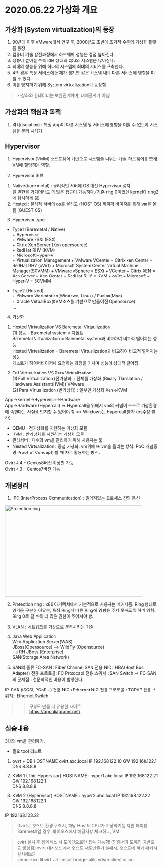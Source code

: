 2020.06.22 가상화 개요
========================

가상화 (System virtualization)의 등장  
-----------------------------
1. 90년대 이후 VMware에서 연구 후, 2000년도 초반에 초기적 수준의 가상화 플랫폼 등장  
2. 컴퓨터 기술 발전과정에서 하드웨어 성능은 점점 높아진다.
3. 성능이 높아질 수록 idle 상태의 cpu와 시스템은 많아진다.
4. 최대의 성능을 위해 하나의 시스템에 최대의 서비스를 구축한다.
5. 4의 경우 특정 서비스에 문제가 생기면 같은 시스템 내의 다른 서비스에 영향을 미칠 수 있다.
6. 이를 방지하기 위해 System virtualization이 등장함  
> 가상화와 컨테이너는 보완관계이며, 대체관계가 아님!

가상화의 핵심과 목적
-----------------
1. 격리(isolation) : 특정 App이 다른 시스템 및 서비스에 영향을 미칠 수 없도록 시스템을 분리 시키기


Hypervisor
------------
1. Hypervisor (VMM) 
소프트웨어 기반으로 시스템을 나누는 기술. 하드웨어를 쪼개 VM에 할당하는 역할.  

2. Hypervisor 종류
1) Native(bare metal) :  물리적인 서버에 OS 대신 Hypervisor 설치  
덜 권한을 가지더라도 더 많은 접근이 가능하다.(기존 ring 0이었던 kernel이 ring2에 위치하게 됨)  
2) Hosted : 물리적 서버에 os를 올리고 (HOST OS) 하이퍼 바이저를 통해 vm을 올림 (GUEST OS)
                    
3. Hypervisor type
+ Type1 (Baremetal / Native)  
       + Hypervisor  
         + VMware ESXi (ESX)   
         + Citrix Xen Server (Xen opensource)    
         + RedHat RHV (KVM)  
         + Microsoft Hyper-V  
       + Virtualization Management
         + VMware VCenter
         + Citrix xen Center
         + RedHat RHV (oVirt)
         + Microsoft System Center Virtual Machine Manager(SCVMM)
       + VMware vSphere = ESXi + VCenter
       + Citrix XEN = Xen Server + Xen Center
       + RedHat RHV = KVM + oVirt
       + Microsoft = Hyper-V + SCVMM
       
+ Type2 (Hosted)  
         + VMware Workstation(Windows, Linux) / Fusion(Mac)  
         + Oracle VirtualBox(KVM소스를 기반으로 만들어진 Opensource)  
         ...  
         
4. 가상화   
1) Hosted Virtaulization VS Baremetal Virtaulization   
  (1) 성능 - Baremetal system = 디폴트  
            Baremetal Virtualization = Baremetal system과 비교하여 비교적 떨어지는 성능  
            Hosted Virtualization = Baremetal Virtualization과 비교하여 비교적 떨어지는 성능  
            게스트가 하이퍼바이저에 요청하는 과정을 거치며 성능이 상대적 떨어짐.  

2) Full Virtualization VS Para Virtualization   
 (1) Full VIrtualization (전가상화) : 전체를 가상화 (Binary Tlanslation / Hardware Assistant(HVM))
VMware  
 (2) Para VIrtualization (반가상화) : 일부만 가상화
Xen->KVM  

App->Kernel->Hypervisor->Hardware  
App->Hardware (Hypercall)
=> Hypercall을 위해서 vm의 커널이 스스로 가상환경에 속한다는 사실을 인지할 수 있어야 함 => Windows는 Hypercall 불가 (os수정 불가)  

+ QEMU : 전가상화를 지원하는 가상화 모듈  
+ KVM : 반가상화를 지원하는 가상화 모듈  
+ 관리서버 : 다수의 vm을 관리하기 위해 사용하는 툴  
+ Nested Virtualization : 중첩 가상화. vm위에 또 vm을 올리는 방식. PoC(개념증명 Proof of Concept) 할 때 자주 활용하는 방식.  

Ovirt 4.4 - Centos8버전 이상만 가능  
Ovirt 4.3 - Centos7버전 가능  

   
개념정리
---------
1) IPC (InterProcess Communication) : 떨어져있는 프로세스 간의 통신

<img src=https://upload.wikimedia.org/wikipedia/commons/thumb/2/2f/Priv_rings.svg/1280px-Priv_rings.svg.png width="450px" height="300px" title="px(픽셀) 크기 설정" alt="Protection ring"></img><br/>

2) Protection ring : x86 아키텍쳐에서 기본적으로 사용하는 메커니즘.
                    Ring 형태로 영역을 구분한 이유는, 특정 Ring이 다른 Ring에 영향을 주지 못하도록 하기 위함.
                    Ring 0로 갈 수록 더 많은 권한이 주어져야 함.
3) VLAN : 네트워크를 가상으로 분리시키는 기술  


4) Java Web Application  
Web Application Server(WAS)  
        JBoss(Opensource) --> WildFly (Opensource)  
                          --> RH JBoss (Enterprise)  
SAN(Storage Area Network)

5) SAN의 종류
FC-SAN : Fiber Channel SAN
전용 NIC : HBA(Host Bus Adapter)
전용 프로토콜: FC Protocaol
전용 스위치 : SAN Switch
=> FC-SAN의 문제점 : 천문학적인 비용이 발생한다. 

IP-SAN (iSCSI, PCoE...)
전용 NIC : Ethernet NIC
전용 프로토콜 : TCP/IP
전용 스위치 : Ethernet Switch


>> 구성도 만들 때 유용한 사이트  
   https://app.diagrams.net/
   

실습내용
------------------------------------------------------
3대의 vm을 관리하기.
+ 필요 tool 리스트
 1) ovirt + DB
 HOSTNAME ovirt.abc.local
 IP 192.168.122.10
 GW 192.168.122.1
 DNS 8.8.8.8
   
 2) KVM 1 (Thin Hypervisor)
 HOSTNAME : hyper1.abc.local
 IP 192.168.122.21  
 GW 192.168.122.1  
 DNS 8.8.8.8  
 
 3) KVM 2 (Hypervisor)
 HOSTNAME : hyper2.abc.local
 IP 192.168.122.22  
 GW 192.168.122.1  
 DNS 8.8.8.8  
 
 IP 192.168.123.22
 
 > Ovirt로 호스트 환경 구축시, 해당 Host의 CPU가 가상화기능 지원 해야함
 > Baremetal일 경우, 바이오스에서 해당사항 체크하고, VM
 
 >ovirt 설치 후 웹엑세스 시 도메인으로만 접속 가능함! (인증서가 도메인 기반으로 생성됨)
 >ovirt 대시보드에서 호스트 새로만들기 실패시, 호스트에 하기 패키지 설치해보기  
 >qemu-kvm libvirt virt-install bridge-utils vdsm-client vdsm
